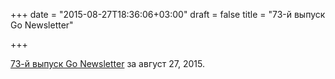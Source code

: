 +++
date = "2015-08-27T18:36:06+03:00"
draft = false
title = "73-й выпуск Go Newsletter"

+++

<p><a href="http://golangweekly.com/issues/73">73-й выпуск&nbsp;Go Newsletter</a> за август&nbsp;27, 2015.</p>

